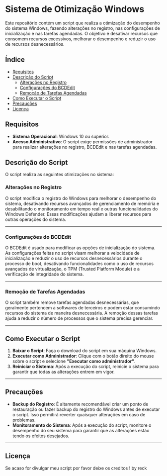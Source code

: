 # Sistema de Otimização Windows

Este repositório contém um script que realiza a otimização do desempenho do sistema Windows, fazendo alterações no registro, nas configurações de inicialização e nas tarefas agendadas. O objetivo é desativar recursos que consomem recursos excessivos, melhorar o desempenho e reduzir o uso de recursos desnecessários.

## Índice

- [Requisitos](#requisitos)
- [Descrição do Script](#descrição-do-script)
  - [Alterações no Registro](#alterações-no-registro)
  - [Configurações do BCDEdit](#configurações-do-bcdedit)
  - [Remoção de Tarefas Agendadas](#remoção-de-tarefas-agendadas)
- [Como Executar o Script](#como-executar-o-script)
- [Precauções](#precauções)
- [Licença](#licença)

## Requisitos

- **Sistema Operacional**: Windows 10 ou superior.
- **Acesso Administrativo**: O script exige permissões de administrador para realizar alterações no registro, BCDEdit e nas tarefas agendadas.

## Descrição do Script

O script realiza as seguintes otimizações no sistema:

### Alterações no Registro

O script modifica o registro do Windows para melhorar o desempenho do sistema, desativando recursos avançados de gerenciamento de memória e desabilitando o monitoramento em tempo real e outras funcionalidades do Windows Defender. Essas modificações ajudam a liberar recursos para outras operações do sistema.

---

### Configurações do BCDEdit

O BCDEdit é usado para modificar as opções de inicialização do sistema. As configurações feitas no script visam melhorar a velocidade de inicialização e reduzir o uso de recursos desnecessários durante o processo de boot, desativando funcionalidades como o uso de recursos avançados de virtualização, o TPM (Trusted Platform Module) e a verificação de integridade do sistema.

---

### Remoção de Tarefas Agendadas

O script também remove tarefas agendadas desnecessárias, que geralmente pertencem a softwares de terceiros e podem estar consumindo recursos do sistema de maneira desnecessária. A remoção dessas tarefas ajuda a reduzir o número de processos que o sistema precisa gerenciar.

---

## Como Executar o Script

1. **Baixar o Script**: Faça o download do script em sua máquina Windows.
2. **Executar como Administrador**: Clique com o botão direito do mouse sobre o script e selecione **"Executar como administrador"**.
3. **Reiniciar o Sistema**: Após a execução do script, reinicie o sistema para garantir que todas as alterações entrem em vigor.

---

## Precauções

- **Backup do Registro**: É altamente recomendável criar um ponto de restauração ou fazer backup do registro do Windows antes de executar o script. Isso permitirá reverter quaisquer alterações em caso de problemas.
- **Monitoramento do Sistema**: Após a execução do script, monitore o desempenho do seu sistema para garantir que as alterações estão tendo os efeitos desejados.

---

## Licença

Se acaso for divulgar meu script por favor deixe os creditos ! by reck
